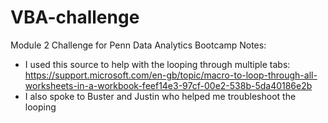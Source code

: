 # VBA-challenge
Module 2 Challenge for Penn Data Analytics Bootcamp
Notes:
- I used this source to help with the looping through multiple tabs: https://support.microsoft.com/en-gb/topic/macro-to-loop-through-all-worksheets-in-a-workbook-feef14e3-97cf-00e2-538b-5da40186e2b
- I also spoke to Buster and Justin who helped me troubleshoot the looping
